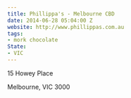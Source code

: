 ```yaml
---
title: Phillippa's - Melbourne CBD
date: 2014-06-28 05:04:00 Z
website: http://www.phillippas.com.au
tags:
- mork chocolate
State:
- VIC
---
```


15 Howey Place

Melbourne, VIC 3000
